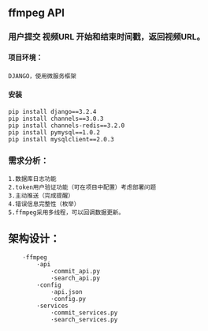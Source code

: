 ## ffmpeg API
### 用户提交 视频URL 开始和结束时间戳，返回视频URL。

#### 项目环境： 
    DJANGO，使用微服务框架
#### 安装
    pip install django==3.2.4 
    pip install channels==3.0.3
    pip install channels-redis==3.2.0
    pip install pymysql==1.0.2
    pip install mysqlclient==2.0.3
    
### 需求分析：
    1.数据库日志功能
    2.token用户验证功能（可在项目中配置）考虑部署问题
    3.主动推送（完成提醒）
    4.错误信息完整性（枚举）
    5.ffmpeg采用多线程，可以回调数据更新。

## 架构设计：
        ·ffmpeg
            ·api
                ·commit_api.py
                ·search_api.py
            ·config
                ·api.json
                ·config.py
            ·services
                ·commit_services.py
                ·search_services.py

